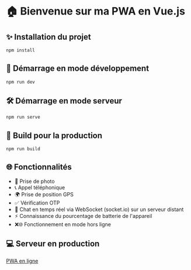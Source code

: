 # 🏠 Bienvenue sur ma PWA en Vue.js

## ✨ Installation du projet

```bash
npm install
```

## 🔄 Démarrage en mode développement

```bash
npm run dev
```

## 🛠️ Démarrage en mode serveur

```bash
npm run serve
```

## 🌟 Build pour la production

```bash
npm run build
```

## 🌐 Fonctionnalités

- 📸 Prise de photo
- 📞 Appel téléphonique
- 🌍 Prise de position GPS
- ✅ Vérification OTP
- 📢 Chat en temps réel via WebSocket (socket.io) sur un serveur distant
- ⚡ Connaissance du pourcentage de batterie de l'appareil
- ❌🌐 Fonctionnement en mode hors ligne

## 💻 Serveur en production

[PWA en ligne](https://robinson.berthet.angers.mds-project.fr/)



 
